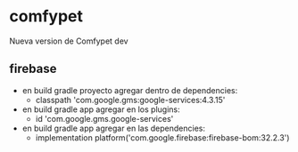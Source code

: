 # comfypet

Nueva version de Comfypet dev

## firebase

- en build gradle proyecto agregar dentro de dependencies:
  - classpath 'com.google.gms:google-services:4.3.15'
- en build gradle app agregar en los plugins:
  - id 'com.google.gms.google-services'
- en build gradle app agregar en las dependencies:
  - implementation platform('com.google.firebase:firebase-bom:32.2.3')

